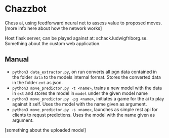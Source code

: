 # Chazzbot
Chess ai, using feedforward neural net to assess value to proposed moves. [more info here about how the network works]

Host flask server, can be played against at: schack.ludwigfriborg.se. Something about the custom web application.

## Manual
- `python3 data_extractor.py`, on run converts all pgn data contained in the folder `data` to the models internal format. Stores the converted data in the folder `ext` as json.
- `python3 move_predictor.py -t <name>`, trains a new model with the data in `ext` and stores the model in `model` under the given model name
- `python3 move_predictor.py -pg <name>`, initiates a game for the ai to play against it self. Uses the model with the name given as argument.
- `python3 move_predictor.py -s <name>`, launches as simple rest api for clients to requst predictions. Uses the model with the name given as argument.

[something about the uploaded model]